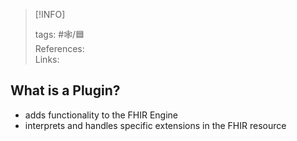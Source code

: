 
> [!INFO]
> 
> tags:  #🕸️/🟦   
> References:   
> Links: 

## What is a Plugin?
- adds functionality to the FHIR Engine
- interprets and handles specific extensions in the FHIR resource